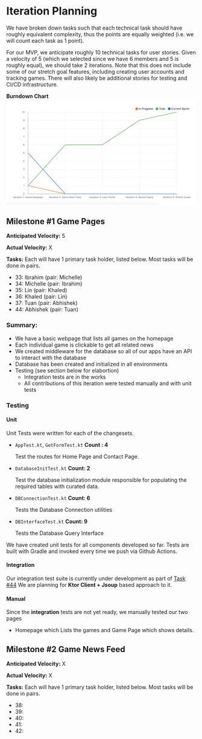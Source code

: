 # Iteration Planning
We have broken down tasks such that each technical task should have roughly equivalent complexity, thus the points are equally weighted (i.e. we will count each task as 1 point). 

For our MVP, we anticipate roughly 10 technical tasks for user stories. Given a velocity of 5 (which we selected since we have 6 members and 5 is roughly equal), we should take 2 iterations. Note that this does not include some of our stretch goal features, including creating user accounts and tracking games. There will also likely be additional stories for testing and CI/CD infrastructure.

**Burndown Chart**
![Burndown Chart](hw6_burndown.png)

## Milestone #1 Game Pages

**Anticipated Velocity:** 5

**Actual Velocity:** X

**Tasks:** Each will have 1 primary task holder, listed below. Most tasks will be done in pairs.
- 33: Ibrahim (pair: Michelle)
- 34: Michelle (pair: Ibrahim)
- 35: Lin (pair: Khaled)
- 36: Khaled (pair: Lin)
- 37: Tuan (pair: Abhishek)
- 44: Abhishek (pair: Tuan)

### Summary: 
- We have a basic webpage that lists all games on the homepage
- Each individual game is clickable to get all related news
- We created middleware for the database so all of our apps have an API to interact with the database
- Database has been created and initialized in all environments
- Testing (see section below for elabortion)
  - Integration tests are in the works
  - All contributions of this iteration were tested manually and with unit tests

### Testing

#### Unit

Unit Tests were written for each of the changesets. 

* `AppTest.kt`, `GetFormTest.kt` **Count : 4**

  Test the routes for Home Page and Contact Page.

* `DatabaseInitTest.kt` **Count: 2**

  Test the database initialization module responsible for populating the required tables with curated data.

* `DBConnectionTest.kt` **Count: 6**

  Tests the Database Connection utilities

* `DBInterfaceTest.kt` **Count: 9**

  Tests the Database Query Interface

We have created unit tests for all components developed so far. Tests are built with Gradle and invoked every time we push via Github Actions.

#### Integration
Our integration test suite is currently under development as part of [Task #44](https://github.com/CSCI-5828-Foundations-Sftware-Engr/slackers/issues/44)
We are planning for  **Ktor Client + Jsoup** based  approach to it. 

#### Manual
Since the **integration** tests are not yet ready, we manually tested our two pages
* Homepage which Lists the games and Game Page which shows details.

## Milestone #2 Game News Feed

**Anticipated Velocity:** X

**Actual Velocity:** X

**Tasks:** Each will have 1 primary task holder, listed below. Most tasks will be done in pairs.
- 38:
- 39:
- 40:
- 41:
- 42:
